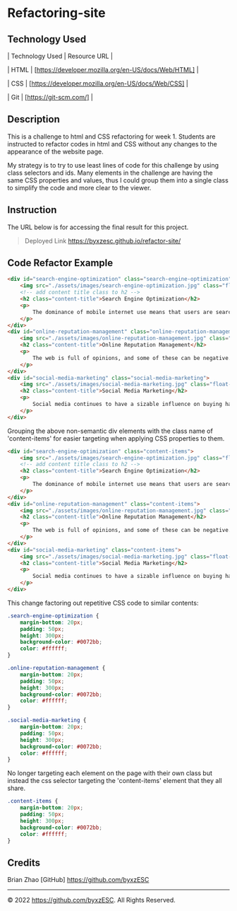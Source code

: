 # **Refactoring-site**

## Technology Used

| Technology Used         | Resource URL                                        |


| HTML                    | [https://developer.mozilla.org/en-US/docs/Web/HTML] |

| CSS                     | [https://developer.mozilla.org/en-US/docs/Web/CSS]  |   

| Git                     | [https://git-scm.com/]                              |    

## Description

This is a challenge to html and CSS refactoring for week 1. Students are instructed to refactor codes in html and CSS without any changes to the appearance of the website page.

My strategy is to try to use least lines of code for this challenge by using class selectors and ids. Many elements in the challenge are having the same CSS properties and values, thus I could group them into a single class to simplify the code and more clear to the viewer.

## Instruction

The URL below is for accessing the final result for this project.
> Deployed Link https://byxzesc.github.io/refactor-site/

## Code Refactor Example

```html
<div id="search-engine-optimization" class="search-engine-optimization">
    <img src="./assets/images/search-engine-optimization.jpg" class="float-left" />
    <!-- add content title class to h2 -->
    <h2 class="content-title">Search Engine Optimization</h2>
    <p>
        The dominance of mobile internet use means that users are searching for the right business as they travel, shop, or sit on their couch at home. Search Engine Optimization (SEO) allows you to increase your visibility and find the right customers for your business.
    </p>
</div>
<div id="online-reputation-management" class="online-reputation-management">
    <img src="./assets/images/online-reputation-management.jpg" class="float-right" />
    <h2 class="content-title">Online Reputation Management</h2>
    <p>
        The web is full of opinions, and some of these can be negative. Social media allows anyone with an internet connection to say whatever they want about your business. Online Reputation Management gives you the control over what potential customers see when they search for your business.
    </p>
</div>
<div id="social-media-marketing" class="social-media-marketing">
    <img src="./assets/images/social-media-marketing.jpg" class="float-left" />
    <h2 class="content-title">Social Media Marketing</h2>
    <p>
        Social media continues to have a sizable influence on buying habits. Social media marketing helps you determine which platforms are suited to your brand, using analytics to find the right markets and increase your lead generation.
    </p>
</div>
```

Grouping the above non-semantic div elements with the class name of 'content-items' for easier targeting when applying CSS properties to them.

```html
<div id="search-engine-optimization" class="content-items">
    <img src="./assets/images/search-engine-optimization.jpg" class="float-left" />
    <!-- add content title class to h2 -->
    <h2 class="content-title">Search Engine Optimization</h2>
    <p>
        The dominance of mobile internet use means that users are searching for the right business as they travel, shop, or sit on their couch at home. Search Engine Optimization (SEO) allows you to increase your visibility and find the right customers for your business.
    </p>
</div>
<div id="online-reputation-management" class="content-items">
    <img src="./assets/images/online-reputation-management.jpg" class="float-right" />
    <h2 class="content-title">Online Reputation Management</h2>
    <p>
        The web is full of opinions, and some of these can be negative. Social media allows anyone with an internet connection to say whatever they want about your business. Online Reputation Management gives you the control over what potential customers see when they search for your business.
    </p>
</div>
<div id="social-media-marketing" class="content-items">
    <img src="./assets/images/social-media-marketing.jpg" class="float-left" />
    <h2 class="content-title">Social Media Marketing</h2>
    <p>
        Social media continues to have a sizable influence on buying habits. Social media marketing helps you determine which platforms are suited to your brand, using analytics to find the right markets and increase your lead generation.
    </p>
</div>

```

This change factoring out repetitive CSS code to similar contents:

```css
.search-engine-optimization {
    margin-bottom: 20px;
    padding: 50px;
    height: 300px;
    background-color: #0072bb;
    color: #ffffff;
}

.online-reputation-management {
    margin-bottom: 20px;
    padding: 50px;
    height: 300px;
    background-color: #0072bb;
    color: #ffffff;
}

.social-media-marketing {
    margin-bottom: 20px;
    padding: 50px;
    height: 300px;
    background-color: #0072bb;
    color: #ffffff;
}
```

No longer targeting each element on the page with their own class but instead the css selector targeting the 'content-items' element that they all share.

```css
.content-items {
    margin-bottom: 20px;
    padding: 50px;
    height: 300px;
    background-color: #0072bb;
    color: #ffffff;
}

```

## Credits

Brian Zhao [GitHub] https://github.com/byxzESC


---

© 2022 https://github.com/byxzESC. All Rights Reserved.

